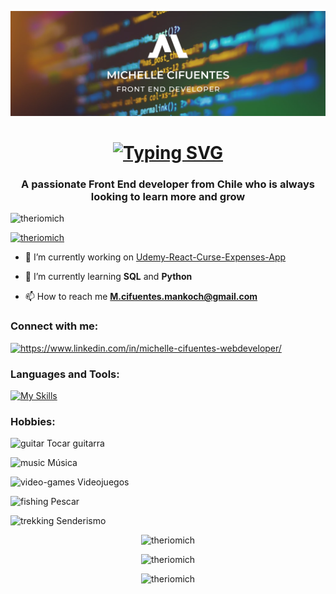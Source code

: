 ![Ingresar la Ruta](BannerFrontEnd.png)
<h1 align="center">
  <a href="https://git.io/typing-svg">
    <img src="https://readme-typing-svg.herokuapp.com?font=Noto+Sans&weight=600&size=31&pause=1000&color=F78811&vCenter=true&width=435&lines=Hi+%F0%9F%91%8B%2C+I'm+Michelle+Cifuentes" alt="Typing SVG">
  </a>
</h1>

<h3 align="center">A passionate Front End developer from Chile who is always looking to learn more and grow</h3>

<p align="left"> <img src="https://komarev.com/ghpvc/?username=theriomich&label=Profile%20views&color=orange&style=flat" alt="theriomich" /> </p>

<p align="left"> <a href="https://github.com/ryo-ma/github-profile-trophy"><img src="https://github-profile-trophy.vercel.app/?username=theriomich" alt="theriomich" /></a> </p>

- 🔭 I’m currently working on [Udemy-React-Curse-Expenses-App](https://github.com/Theriomich/Udemy-React-Curse-Expenses-App)

- 🌱 I’m currently learning **SQL** and **Python**

- 📫 How to reach me **M.cifuentes.mankoch@gmail.com**

<h3 align="left">Connect with me:</h3>
<p align="left">
  <a href="https://www.linkedin.com/in/michelle-cifuentes-webdeveloper/" target="blank">
    <img src="https://raw.githubusercontent.com/rahuldkjain/github-profile-readme-generator/master/src/images/icons/Social/linked-in-alt.svg" alt="https://www.linkedin.com/in/michelle-cifuentes-webdeveloper/" height="30" width="40" />
  </a>
</p>

<h3 align="left">Languages and Tools:</h3>

[![My Skills](https://skillicons.dev/icons?i=vscode,git,html,css,js,python,sqlite,figma,firebase,jest,nodejs,vite,bootstrap,react,aws&theme=dark)](https://skillicons.dev)

<h3 align="left">Hobbies:</h3>
<p align="left">
  <img src="https://img.icons8.com/color/48/000000/guitar.png" alt="guitar" width="30" height="30"/> Tocar guitarra
</p>
<p align="left">
  <img src="https://img.icons8.com/color/48/000000/musical-notes.png" alt="music" width="30" height="30"/> Música
</p>
<p align="left">
  <img src="https://img.icons8.com/color/48/000000/joystick.png" alt="video-games" width="30" height="30"/> Videojuegos
</p>
<p align="left">
  <img src="https://img.icons8.com/color/48/000000/fishing.png" alt="fishing" width="30" height="30"/> Pescar
</p>
<p align="left">
  <img src="https://img.icons8.com/color/48/000000/mountain.png" alt="trekking" width="30" height="30"/> Senderismo
</p>




<p align="center"><img src="https://github-readme-stats.vercel.app/api/top-langs?username=theriomich&show_icons=true&locale=en&layout=compact" alt="theriomich" /></p>

<p align="center"><img src="https://github-readme-stats.vercel.app/api?username=theriomich&show_icons=true&locale=en" alt="theriomich" /></p>

<p align="center"><img src="https://github-readme-streak-stats.herokuapp.com/?user=theriomich" alt="theriomich" /></p>
